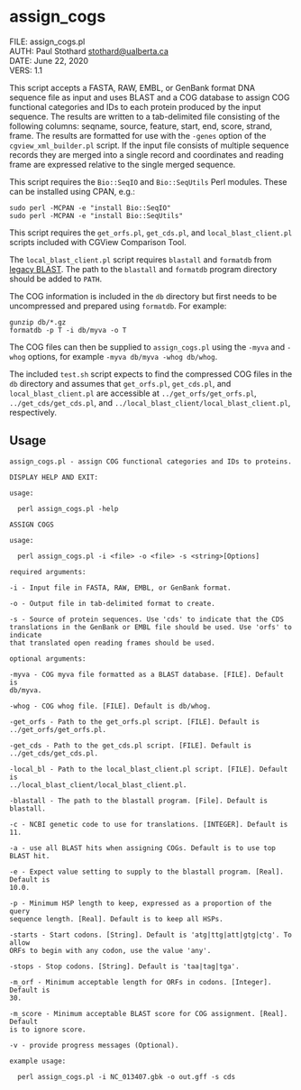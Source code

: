 # assign\_cogs

FILE: assign\_cogs.pl  
AUTH: Paul Stothard <stothard@ualberta.ca>  
DATE: June 22, 2020  
VERS: 1.1  

This script accepts a FASTA, RAW, EMBL, or GenBank format DNA sequence file as input and uses BLAST and a COG database to assign COG functional categories and IDs to each protein produced by the input sequence. The results are written to a tab-delimited file consisting of the following columns: seqname, source, feature, start, end, score, strand, frame. The results are formatted for use with the `-genes` option of the `cgview_xml_builder.pl` script. If the input file consists of multiple sequence records they are merged into a single record and coordinates and reading frame are expressed relative to the single merged sequence. 

This script requires the `Bio::SeqIO` and `Bio::SeqUtils` Perl modules. These can be installed using CPAN, e.g.:

```
sudo perl -MCPAN -e "install Bio::SeqIO"
sudo perl -MCPAN -e "install Bio::SeqUtils"
```

This script requires the `get_orfs.pl`, `get_cds.pl`, and `local_blast_client.pl` scripts included with CGView Comparison Tool.

The `local_blast_client.pl` script requires `blastall` and `formatdb` from [legacy BLAST](https://ftp.ncbi.nlm.nih.gov/blast/executables/legacy.NOTSUPPORTED/). The path to the `blastall` and `formatdb` program directory should be added to `PATH`.

The COG information is included in the `db` directory but first needs to be uncompressed and prepared using `formatdb`. For example:

```
gunzip db/*.gz
formatdb -p T -i db/myva -o T
```

The COG files can then be supplied to `assign_cogs.pl` using the `-myva` and `-whog` options, for example `-myva db/myva -whog db/whog`.

The included `test.sh` script expects to find the compressed COG files in the `db` directory and assumes that `get_orfs.pl`, `get_cds.pl`, and `local_blast_client.pl` are accessible at `../get_orfs/get_orfs.pl`, `../get_cds/get_cds.pl`, and `../local_blast_client/local_blast_client.pl`, respectively.


## Usage

```
assign_cogs.pl - assign COG functional categories and IDs to proteins.

DISPLAY HELP AND EXIT:

usage:

  perl assign_cogs.pl -help

ASSIGN COGS

usage:

  perl assign_cogs.pl -i <file> -o <file> -s <string>[Options]

required arguments:

-i - Input file in FASTA, RAW, EMBL, or GenBank format.

-o - Output file in tab-delimited format to create.

-s - Source of protein sequences. Use 'cds' to indicate that the CDS
translations in the GenBank or EMBL file should be used. Use 'orfs' to indicate
that translated open reading frames should be used.

optional arguments:

-myva - COG myva file formatted as a BLAST database. [FILE]. Default is
db/myva.

-whog - COG whog file. [FILE]. Default is db/whog.

-get_orfs - Path to the get_orfs.pl script. [FILE]. Default is
../get_orfs/get_orfs.pl.

-get_cds - Path to the get_cds.pl script. [FILE]. Default is
../get_cds/get_cds.pl.

-local_bl - Path to the local_blast_client.pl script. [FILE]. Default is
../local_blast_client/local_blast_client.pl.

-blastall - The path to the blastall program. [File]. Default is blastall.

-c - NCBI genetic code to use for translations. [INTEGER]. Default is 11.

-a - use all BLAST hits when assigning COGs. Default is to use top BLAST hit.

-e - Expect value setting to supply to the blastall program. [Real]. Default is
10.0.

-p - Minimum HSP length to keep, expressed as a proportion of the query
sequence length. [Real]. Default is to keep all HSPs.

-starts - Start codons. [String]. Default is 'atg|ttg|att|gtg|ctg'. To allow
ORFs to begin with any codon, use the value 'any'.
                    
-stops - Stop codons. [String]. Default is 'taa|tag|tga'.
                    
-m_orf - Minimum acceptable length for ORFs in codons. [Integer]. Default is
30.
                    
-m_score - Minimum acceptable BLAST score for COG assignment. [Real]. Default
is to ignore score.
                    
-v - provide progress messages (Optional).

example usage:

  perl assign_cogs.pl -i NC_013407.gbk -o out.gff -s cds
```
